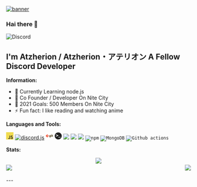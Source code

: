 [![banner](https://media.discordapp.net/attachments/770088352811581470/784650445464797195/20201205_132025.jpg?width=922&height=308)](atzhertheforgetten.github.io)

### Hai there 👋

![Discord](https://discord.c99.nl/widget/theme-2/765363887561506837.png)

## I'm Atzherion / Atzherion・アテリオン A Fellow Discord Developer

 **Information:**
 
- 🌱 Currently Learning node.js
- 🔭 Co Founder / Developer On Nite City
- 🥅 2021 Goals: 500 Members On Nite City
- ⚡ Fun fact: I like reading and watching anime

**Languages and Tools:**  


<code><img height="20" src="https://raw.githubusercontent.com/github/explore/80688e429a7d4ef2fca1e82350fe8e3517d3494d/topics/javascript/javascript.png"></code>
<a href="https://discord.js.org"><img src="https://cdn.discordapp.com/attachments/740865034887888996/740865173065170994/logo-square.png" width="20" alt="discord.js" /></a>
<code><img height="20" src="https://raw.githubusercontent.com/github/explore/80688e429a7d4ef2fca1e82350fe8e3517d3494d/topics/git/git.png"></code>
<code><img height="20" src="https://raw.githubusercontent.com/github/explore/80688e429a7d4ef2fca1e82350fe8e3517d3494d/topics/terminal/terminal.png"></code>
<code><img height="20" src="https://img.shields.io/badge/-Nodejs-43853d?style=flat-square&logo=Node.js&logoColor=white"/></code>
<code><img height="20" src="https://img.shields.io/badge/-HTML5-E34F26?style=flat-square&logo=html5&logoColor=white" /></code>
<code><img height="20" src="https://img.shields.io/badge/-Heroku-430098?style=flat-square&logo=heroku&logoColor=white" /></code>
<code><img alt="npm" src="https://img.shields.io/badge/-NPM-CB3837?style=flat-square&logo=npm&logoColor=white" /></code>
<code><img alt="MongoDB" src="https://img.shields.io/badge/-MongoDB-13aa52?style=flat-square&logo=mongodb&logoColor=white" /></code>
<code><img alt="Github actions" src="https://img.shields.io/badge/-Github_Actions-2088FF?style=flat-square&logo=github-actions&logoColor=white" /></code>

**Stats:**  

<div align="center"><img src="https://github-profile-trophy.vercel.app/?username=AtzherTheForgetten&theme=dracula&count_private=true"></div>
<img align="left" src="https://github-readme-stats.vercel.app/api?username=AtzherTheForgetten&show_icons=true&hide_border=true&theme=tokyonight"><img align="right" src="https://github-readme-stats.vercel.app/api/top-langs/?username=AtzherTheForgetten&theme=tokyonight&hide=batchfile">
<br />
<br />
---

[website]: https://codeSTACKr.com
[course]: http://vsCodeHero.com
[twitter]: https://twitter.com/codeSTACKr
[youtube]: https://youtube.com/codeSTACKr
[instagram]: https://instagram.com/codeSTACKr
[linkedin]: https://linkedin.com/in/codeSTACKr
[webdevplaylist]: https://www.youtube.com/playlist?list=PLkwxH9e_vrAJ0WbEsFA9W3I1W-g_BTsbt
[jsplaylist]: https://www.youtube.com/playlist?list=PLkwxH9e_vrALRJKu7wfXby3MKeflhTu6B
[cssplaylist]: https://www.youtube.com/playlist?list=PLkwxH9e_vrALSdvZuEh6gqQdmDoDIoqz4
[reactplaylist]: https://www.youtube.com/playlist?list=PLkwxH9e_vrAK4TdffpxKY3QGyHCpxFcQ0
